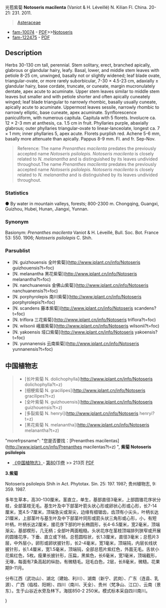 光苞紫菊 **Notoseris macilenta** (Vaniot & H. Léveillé) N. Kilian Fl. China. 20-21: 231. 2011.

> [Asteraceae](http://www.iplant.cn/info/Asteraceae?t=foc)
* [fam-10074](http://www.iplant.cn/foc/fam/10074) - [PDF](http://www.iplant.cn/foc/pdf/Asteraceae.pdf)>>[Notoseris](http://www.iplant.cn/info/Notoseris?t=foc)
* [fam-122475](http://www.iplant.cn/foc/fam/122475) - [PDF](http://www.iplant.cn/foc/pdf/Notoseris.pdf)

## Description

Herbs 30-130 cm tall, perennial. Stem solitary, erect, branched apically, glabrous or glandular hairy, leafy. Basal, lower, and middle stem leaves with petiole 8-25 cm, unwinged, basally not or slightly widened; leaf blade ovate, triangular-ovate, or more rarely suborbicular, 7-30 × 4.5-23 cm, adaxially ± glandular hairy, base cordate, truncate, or cuneate, margin mucronulately dentate, apex acute to acuminate. Upper stem leaves similar to middle stem leaves but smaller and with petiole shorter and often apically cuneately winged; leaf blade triangular to narrowly rhombic, basally usually cuneate, apically acute to acuminate. Uppermost leaves sessile, narrowly rhombic to narrowly elliptic, base cuneate, apex acuminate. Synflorescence paniculiform, with numerous capitula. Capitula with 5 florets. Involucre ca. 12 × 2-3 mm at anthesis, ca. 1.5 cm in fruit. Phyllaries purple, abaxially glabrous; outer phyllaries triangular-ovate to linear-lanceolate, longest ca. 7 × 1 mm; inner phyllaries 5, apex acute. Florets purplish red. Achene 5-6 mm, basally more attenuate than apically. Pappus 8-9 mm. Fl. and fr. Sep-Nov.

> Reference: 
> The name *Prenanthes macilenta* predates the previously accepted name *Notoseris psilolepis*. *Notoseris macilenta* is closely related to *N. melanantha* and is distinguished by its leaves undivided throughout.The name *Prenanthes macilenta* predates the previously accepted name *Notoseris psilolepis*. *Notoseris macilenta* is closely related to *N. melanantha* and is distinguished by its leaves undivided throughout.

### Statistics
● By water in mountain valleys, forests; 800-2300 m. Chongqing, Guangxi, Guizhou, Hubei, Hunan, Jiangxi, Yunnan.

### Synonym
Basionym: *Prenanthes macilenta* Vaniot & H. Léveillé, Bull. Soc. Bot. France 53: 550. 1906; *Notoseris psilolepis* C. Shih.

### Parsublist

* [N.  guizhouensis  全叶紫菊](http://www.iplant.cn/info/Notoseris guizhouensis?t=foc)
* [N.  melanantha  黑花紫菊](http://www.iplant.cn/info/Notoseris melanantha?t=foc)
* [N.  nanchuanensis  金佛山紫菊](http://www.iplant.cn/info/Notoseris nanchuanensis?t=foc)
* [N.  porphyrolepis  南川紫菊](http://www.iplant.cn/info/Notoseris porphyrolepis?t=foc)
* [N.  scandens  藤本紫菊](http://www.iplant.cn/info/Notoseris scandens?t=foc)
* [N.  triflora  三花紫菊](http://www.iplant.cn/info/Notoseris triflora?t=foc)
* [N.  wilsonii  峨眉紫菊](http://www.iplant.cn/info/Notoseris wilsonii?t=foc)
* [N.  yakoensis  垭口紫菊](http://www.iplant.cn/info/Notoseris yakoensis?t=foc)
* [N.  yunnanensis  云南紫菊](http://www.iplant.cn/info/Notoseris yunnanensis?t=foc)

## 中国植物志

> * [长叶紫菊  N.  dolichophylla](http://www.iplant.cn/info/Notoseris dolichophylla?t=z)
> * [细梗紫菊  N.  gracilipes](http://www.iplant.cn/info/Notoseris gracilipes?t=z)
> * [全叶紫菊  N.  guizhouensis](http://www.iplant.cn/info/Notoseris guizhouensis?t=z)
> * [多裂紫菊  N.  henryi](http://www.iplant.cn/info/Notoseris henryi?t=z)
> * [黑花紫菊  N.  melanantha](http://www.iplant.cn/info/Notoseris melanantha?t=z)

  "morefrpsname": "您是否要找：<span class='spantxt'>[Prenanthes macilentas](http://www.iplant.cn/info/Prenanthes macilentas?t=z)  ",
**紫菊 Notoseris psilolepis**

* [《中国植物志》](http://www.iplant.cn/frps)- [第80(1)卷](http://www.iplant.cn/frps/vol/80(1)) >> 213页 [PDF](http://www.iplant.cn/frps/pdf/80(1)/213.PDF)

**3.紫菊**

Notoseris psilolepis Shih in Act. Phytotax. Sin. 25: 197. 1987; 贵州植物志, 9: 359. 1987.

多年生草本，高30-130厘米。茎直立，单生，基部直径3毫米，上部圆锥花序状分枝，全部茎枝无毛。基生叶及中下部茎叶箭头状心形或卵状心形或心形，长7-14厘米，宽4.5-7厘米，顶端急尖或渐尖，边缘有细锯齿，齿顶有小尖头，叶柄长达21厘米，上部茎叶与基生叶及中下部茎叶同形或箭头状三角形或心形，小，有短叶柄，叶柄长达2厘米，接花序下部的叶长椭圆形，长4-6.5厘米，宽2毫米，顶端渐尖，基部楔形，几无柄；全部叶两面粗糙。头状花序在茎枝顶端排列狭窄或开展的圆锥花序，下垂、直立或下倾。总苞圆柱状，长1.3厘米，直径3毫米；总苞片3层，中外层小，卵形或卵状披针形，长2-4毫米，宽1毫米，顶端钝，内层长线状披针形，长1.4厘米，宽1.5毫米，顶端钝，全部总苞片紫红色，外面无毛。舌状小花紫红色，5枚。瘦果长披针形，压扁，黑紫色，长6毫米，宽1毫米，顶端截形，无喙，每面有7条高起的纵肋，有微糙毛。冠毛白色，2层，长8毫米，微糙。花果期9-11月。

分布江西（武功山）、湖北（建始、利川）、湖南（新宁、武岗）、广东（连县、乳源）、广西（临桂、阳朔）、四川（南川、天全）、贵州（梵净山、江口）、云南（景东）。生于山谷近水旁及林下。海拔850-2 250米。模式标本采自四川南川。

}